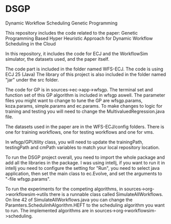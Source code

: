 # DSGP
Dynamic Workflow Scheduling Genetic Programming

This repository includes the code related to the paper: Genetic Programming Based Hyper Heuristic Approach for Dynamic Workflow Scheduling in the Cloud


In this repository, it includes the code for ECJ and the WorkflowSim simulator, the datasets used, and the paper itself.

The code part is included in the folder named WFS-ECJ. The code is using ECJ 25 (Java) The library of this project is also included in the folder named "jar" under the src folder.

The code for GP is in sources->ec->app->wfsgp. The terminal set and function set of this GP algorithm is included in wfsgp aswell. The parameter files you might want to change to tune the GP are wfsgp.params, koza.params, simple.params and ec.params. To make changes to logic for training and testing you will need to change the MultivaluedRegression.java file. 

The datasets used in the paper are in the WFS-ECJ/config folders. There is one for training workflows, one for testing workflows and one for vms.

In wfsgp/GPUtility class, you will need to update the trainingPath, testingPath and cmPath variables to match your local repository location. 

To run the DSGP project overall, you need to import the whole package and add all the libraries in the package. I was using intellj, if you want to run it in intellj you need to configure the setting for "Run", you need to select java application, then set the main class to ec.Evolve, and set the arguments to "-file wfsgp.params". 

To run the experiments for the competing algorithms, in sources->org->workflowsim->utils there is a runnable class called SimulateAllWorkflows. On line 42 of SimulateAllWorkflows.java you can change the Paramters.SchedulinhAlgorithm.HEFT to the scheduling algorithm you want to run. The implemented algorithms are in sources->org->workflowsim->scheduling. 


